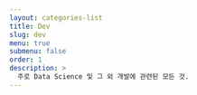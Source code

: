 ```yaml
---
layout: categories-list
title: Dev
slug: dev
menu: true
submenu: false
order: 1
description: >
  주로 Data Science 및 그 외 개발에 관련된 모든 것.  
---
```

